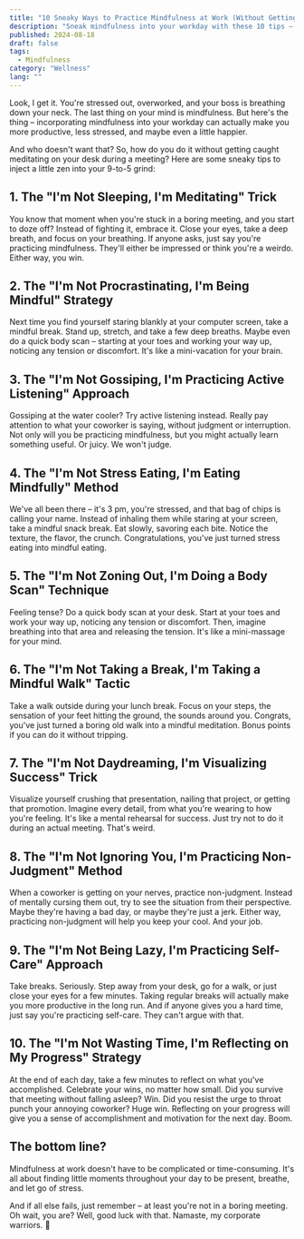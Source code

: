 ```yaml
---
title: "10 Sneaky Ways to Practice Mindfulness at Work (Without Getting Caught)"
description: "Sneak mindfulness into your workday with these 10 tips – from meditating in meetings to mindful snacking. Boost productivity and reduce stress!"
published: 2024-08-18
draft: false
tags:
  - Mindfulness
category: "Wellness"
lang: ""
---
```


<!-- ![Hero Image](./heroImage.jpg) -->

Look, I get it. You're stressed out, overworked, and your boss is breathing down your neck. The last thing on your mind is mindfulness. But here's the thing – incorporating mindfulness into your workday can actually make you more productive, less stressed, and maybe even a little happier.

And who doesn't want that? So, how do you do it without getting caught meditating on your desk during a meeting? Here are some sneaky tips to inject a little zen into your 9-to-5 grind:


## 1. The "I'm Not Sleeping, I'm Meditating" Trick

You know that moment when you're stuck in a boring meeting, and you start to doze off? Instead of fighting it, embrace it. Close your eyes, take a deep breath, and focus on your breathing. If anyone asks, just say you're practicing mindfulness. They'll either be impressed or think you're a weirdo. Either way, you win.

## 2. The "I'm Not Procrastinating, I'm Being Mindful" Strategy

Next time you find yourself staring blankly at your computer screen, take a mindful break. Stand up, stretch, and take a few deep breaths. Maybe even do a quick body scan – starting at your toes and working your way up, noticing any tension or discomfort. It's like a mini-vacation for your brain.

## 3. The "I'm Not Gossiping, I'm Practicing Active Listening" Approach

Gossiping at the water cooler? Try active listening instead. Really pay attention to what your coworker is saying, without judgment or interruption. Not only will you be practicing mindfulness, but you might actually learn something useful. Or juicy. We won't judge.

## 4. The "I'm Not Stress Eating, I'm Eating Mindfully" Method

We've all been there – it's 3 pm, you're stressed, and that bag of chips is calling your name. Instead of inhaling them while staring at your screen, take a mindful snack break. Eat slowly, savoring each bite. Notice the texture, the flavor, the crunch. Congratulations, you've just turned stress eating into mindful eating.

## 5. The "I'm Not Zoning Out, I'm Doing a Body Scan" Technique

Feeling tense? Do a quick body scan at your desk. Start at your toes and work your way up, noticing any tension or discomfort. Then, imagine breathing into that area and releasing the tension. It's like a mini-massage for your mind.

## 6. The "I'm Not Taking a Break, I'm Taking a Mindful Walk" Tactic

Take a walk outside during your lunch break. Focus on your steps, the sensation of your feet hitting the ground, the sounds around you. Congrats, you've just turned a boring old walk into a mindful meditation. Bonus points if you can do it without tripping.

## 7. The "I'm Not Daydreaming, I'm Visualizing Success" Trick

Visualize yourself crushing that presentation, nailing that project, or getting that promotion. Imagine every detail, from what you're wearing to how you're feeling. It's like a mental rehearsal for success. Just try not to do it during an actual meeting. That's weird.

## 8. The "I'm Not Ignoring You, I'm Practicing Non-Judgment" Method

When a coworker is getting on your nerves, practice non-judgment. Instead of mentally cursing them out, try to see the situation from their perspective. Maybe they're having a bad day, or maybe they're just a jerk. Either way, practicing non-judgment will help you keep your cool. And your job.

## 9. The "I'm Not Being Lazy, I'm Practicing Self-Care" Approach

Take breaks. Seriously. Step away from your desk, go for a walk, or just close your eyes for a few minutes. Taking regular breaks will actually make you more productive in the long run. And if anyone gives you a hard time, just say you're practicing self-care. They can't argue with that.

## 10. The "I'm Not Wasting Time, I'm Reflecting on My Progress" Strategy

At the end of each day, take a few minutes to reflect on what you've accomplished. Celebrate your wins, no matter how small. Did you survive that meeting without falling asleep? Win. Did you resist the urge to throat punch your annoying coworker? Huge win. Reflecting on your progress will give you a sense of accomplishment and motivation for the next day. Boom.

## The bottom line?

Mindfulness at work doesn't have to be complicated or time-consuming. It's all about finding little moments throughout your day to be present, breathe, and let go of stress.

And if all else fails, just remember – at least you're not in a boring meeting. Oh wait, you are? Well, good luck with that. Namaste, my corporate warriors. 🙏
